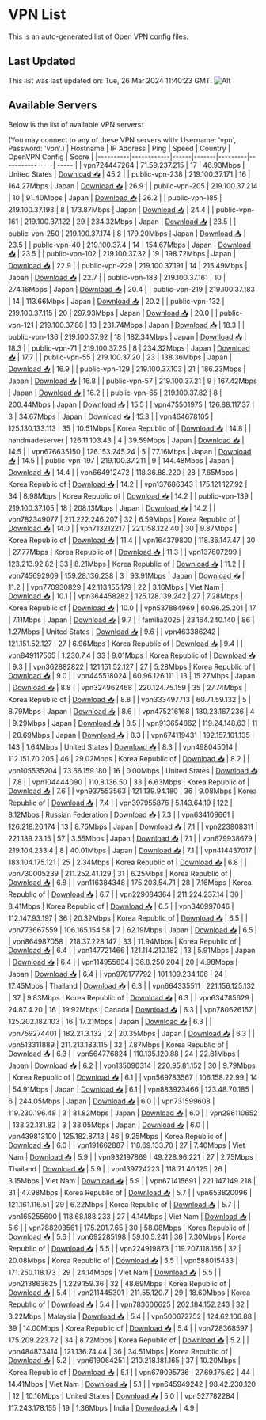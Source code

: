 # VPN List

This is an auto-generated list of Open VPN config files.

## Last Updated

This list was last updated on: Tue, 26 Mar 2024 11:40:23 GMT.
![Alt](https://repobeats.axiom.co/api/embed/186b98318ef1479477931607c1ad7d823f12451f.svg "Repobeats analytics image")

## Available Servers

Below is the list of available VPN servers:

(You may connect to any of these VPN servers with: Username: 'vpn', Password: 'vpn'.)
| Hostname | IP Address | Ping | Speed | Country | OpenVPN Config | Score |
|----------|------------|------|-------|---------|----------------| ----- |
| vpn724447264 | 71.59.237.215 | 17 | 46.93Mbps | United States | [Download 📥](./configs/server_0_US.ovpn) | 45.2 |
| public-vpn-238 | 219.100.37.171 | 16 | 164.27Mbps | Japan | [Download 📥](./configs/server_1_JP.ovpn) | 26.9 |
| public-vpn-205 | 219.100.37.214 | 10 | 91.40Mbps | Japan | [Download 📥](./configs/server_2_JP.ovpn) | 26.2 |
| public-vpn-185 | 219.100.37.193 | 8 | 173.87Mbps | Japan | [Download 📥](./configs/server_3_JP.ovpn) | 24.4 |
| public-vpn-161 | 219.100.37.122 | 29 | 234.32Mbps | Japan | [Download 📥](./configs/server_4_JP.ovpn) | 23.5 |
| public-vpn-250 | 219.100.37.174 | 8 | 179.20Mbps | Japan | [Download 📥](./configs/server_5_JP.ovpn) | 23.5 |
| public-vpn-40 | 219.100.37.4 | 14 | 154.67Mbps | Japan | [Download 📥](./configs/server_6_JP.ovpn) | 23.5 |
| public-vpn-102 | 219.100.37.32 | 19 | 198.72Mbps | Japan | [Download 📥](./configs/server_7_JP.ovpn) | 22.9 |
| public-vpn-229 | 219.100.37.191 | 14 | 215.49Mbps | Japan | [Download 📥](./configs/server_8_JP.ovpn) | 22.7 |
| public-vpn-183 | 219.100.37.161 | 10 | 274.16Mbps | Japan | [Download 📥](./configs/server_9_JP.ovpn) | 20.4 |
| public-vpn-219 | 219.100.37.183 | 14 | 113.66Mbps | Japan | [Download 📥](./configs/server_10_JP.ovpn) | 20.2 |
| public-vpn-132 | 219.100.37.115 | 20 | 297.93Mbps | Japan | [Download 📥](./configs/server_11_JP.ovpn) | 20.0 |
| public-vpn-121 | 219.100.37.88 | 13 | 231.74Mbps | Japan | [Download 📥](./configs/server_12_JP.ovpn) | 18.3 |
| public-vpn-136 | 219.100.37.92 | 18 | 182.34Mbps | Japan | [Download 📥](./configs/server_13_JP.ovpn) | 18.3 |
| public-vpn-71 | 219.100.37.25 | 8 | 234.32Mbps | Japan | [Download 📥](./configs/server_14_JP.ovpn) | 17.7 |
| public-vpn-55 | 219.100.37.20 | 23 | 138.36Mbps | Japan | [Download 📥](./configs/server_15_JP.ovpn) | 16.9 |
| public-vpn-129 | 219.100.37.103 | 21 | 186.23Mbps | Japan | [Download 📥](./configs/server_16_JP.ovpn) | 16.8 |
| public-vpn-57 | 219.100.37.21 | 9 | 167.42Mbps | Japan | [Download 📥](./configs/server_17_JP.ovpn) | 16.2 |
| public-vpn-65 | 219.100.37.82 | 8 | 200.44Mbps | Japan | [Download 📥](./configs/server_18_JP.ovpn) | 15.5 |
| vpn475501975 | 126.88.117.37 | 3 | 34.67Mbps | Japan | [Download 📥](./configs/server_19_JP.ovpn) | 15.3 |
| vpn464678105 | 125.130.133.113 | 35 | 10.51Mbps | Korea Republic of | [Download 📥](./configs/server_20_KR.ovpn) | 14.8 |
| handmadeserver | 126.11.103.43 | 4 | 39.59Mbps | Japan | [Download 📥](./configs/server_21_JP.ovpn) | 14.5 |
| vpn676635150 | 126.153.245.24 | 5 | 77.16Mbps | Japan | [Download 📥](./configs/server_22_JP.ovpn) | 14.5 |
| public-vpn-197 | 219.100.37.211 | 9 | 144.48Mbps | Japan | [Download 📥](./configs/server_23_JP.ovpn) | 14.4 |
| vpn664912472 | 118.36.88.220 | 28 | 7.65Mbps | Korea Republic of | [Download 📥](./configs/server_24_KR.ovpn) | 14.2 |
| vpn137686343 | 175.121.127.92 | 34 | 8.98Mbps | Korea Republic of | [Download 📥](./configs/server_25_KR.ovpn) | 14.2 |
| public-vpn-139 | 219.100.37.105 | 18 | 208.13Mbps | Japan | [Download 📥](./configs/server_26_JP.ovpn) | 14.2 |
| vpn782349077 | 211.222.246.207 | 32 | 6.59Mbps | Korea Republic of | [Download 📥](./configs/server_27_KR.ovpn) | 14.0 |
| vpn713212217 | 221.158.122.40 | 30 | 9.87Mbps | Korea Republic of | [Download 📥](./configs/server_28_KR.ovpn) | 11.4 |
| vpn164379800 | 118.36.147.47 | 30 | 27.77Mbps | Korea Republic of | [Download 📥](./configs/server_29_KR.ovpn) | 11.3 |
| vpn137607299 | 123.213.92.82 | 33 | 8.21Mbps | Korea Republic of | [Download 📥](./configs/server_30_KR.ovpn) | 11.2 |
| vpn745692909 | 159.28.136.238 | 3 | 93.91Mbps | Japan | [Download 📥](./configs/server_31_JP.ovpn) | 11.2 |
| vpn770930829 | 42.113.155.179 | 22 | 3.16Mbps | Viet Nam | [Download 📥](./configs/server_32_VN.ovpn) | 10.1 |
| vpn364458282 | 125.128.139.242 | 27 | 7.28Mbps | Korea Republic of | [Download 📥](./configs/server_33_KR.ovpn) | 10.0 |
| vpn537884969 | 60.96.25.201 | 17 | 7.11Mbps | Japan | [Download 📥](./configs/server_34_JP.ovpn) | 9.7 |
| familia2025 | 23.164.240.140 | 86 | 1.27Mbps | United States | [Download 📥](./configs/server_35_US.ovpn) | 9.6 |
| vpn463386242 | 121.151.52.127 | 27 | 6.96Mbps | Korea Republic of | [Download 📥](./configs/server_36_KR.ovpn) | 9.4 |
| vpn849117565 | 1.230.7.4 | 33 | 9.01Mbps | Korea Republic of | [Download 📥](./configs/server_37_KR.ovpn) | 9.3 |
| vpn362882822 | 121.151.52.127 | 27 | 5.28Mbps | Korea Republic of | [Download 📥](./configs/server_38_KR.ovpn) | 9.0 |
| vpn445518024 | 60.96.126.111 | 13 | 15.27Mbps | Japan | [Download 📥](./configs/server_39_JP.ovpn) | 8.8 |
| vpn324962468 | 220.124.75.159 | 35 | 27.74Mbps | Korea Republic of | [Download 📥](./configs/server_40_KR.ovpn) | 8.8 |
| vpn333497713 | 60.71.59.132 | 5 | 8.79Mbps | Japan | [Download 📥](./configs/server_41_JP.ovpn) | 8.6 |
| vpn475216168 | 180.23.167.236 | 4 | 9.29Mbps | Japan | [Download 📥](./configs/server_42_JP.ovpn) | 8.5 |
| vpn913654862 | 119.24.148.63 | 11 | 20.69Mbps | Japan | [Download 📥](./configs/server_43_JP.ovpn) | 8.3 |
| vpn674119431 | 192.157.101.135 | 143 | 1.64Mbps | United States | [Download 📥](./configs/server_44_US.ovpn) | 8.3 |
| vpn498045014 | 112.151.70.205 | 46 | 29.02Mbps | Korea Republic of | [Download 📥](./configs/server_45_KR.ovpn) | 8.2 |
| vpn105535204 | 73.66.159.180 | 16 | 0.00Mbps | United States | [Download 📥](./configs/server_46_US.ovpn) | 7.8 |
| vpn104444090 | 110.8.136.50 | 33 | 6.63Mbps | Korea Republic of | [Download 📥](./configs/server_47_KR.ovpn) | 7.6 |
| vpn937553563 | 121.139.94.180 | 36 | 9.08Mbps | Korea Republic of | [Download 📥](./configs/server_48_KR.ovpn) | 7.4 |
| vpn397955876 | 5.143.64.19 | 122 | 8.12Mbps | Russian Federation | [Download 📥](./configs/server_49_RU.ovpn) | 7.3 |
| vpn634109661 | 126.218.26.174 | 13 | 8.75Mbps | Japan | [Download 📥](./configs/server_50_JP.ovpn) | 7.1 |
| vpn223808311 | 221.189.23.15 | 57 | 3.55Mbps | Japan | [Download 📥](./configs/server_51_JP.ovpn) | 7.1 |
| vpn679938679 | 219.104.233.4 | 8 | 40.01Mbps | Japan | [Download 📥](./configs/server_52_JP.ovpn) | 7.1 |
| vpn414437017 | 183.104.175.121 | 25 | 2.34Mbps | Korea Republic of | [Download 📥](./configs/server_53_KR.ovpn) | 6.8 |
| vpn730005239 | 211.252.41.129 | 31 | 6.25Mbps | Korea Republic of | [Download 📥](./configs/server_54_KR.ovpn) | 6.8 |
| vpn116384348 | 175.203.54.71 | 28 | 7.16Mbps | Korea Republic of | [Download 📥](./configs/server_55_KR.ovpn) | 6.7 |
| vpn229084364 | 211.224.237.14 | 30 | 8.41Mbps | Korea Republic of | [Download 📥](./configs/server_56_KR.ovpn) | 6.5 |
| vpn340997046 | 112.147.93.197 | 36 | 20.32Mbps | Korea Republic of | [Download 📥](./configs/server_57_KR.ovpn) | 6.5 |
| vpn773667559 | 106.165.154.58 | 7 | 62.19Mbps | Japan | [Download 📥](./configs/server_58_JP.ovpn) | 6.5 |
| vpn864987058 | 218.37.228.147 | 33 | 11.94Mbps | Korea Republic of | [Download 📥](./configs/server_59_KR.ovpn) | 6.4 |
| vpn147721466 | 121.114.210.182 | 13 | 5.91Mbps | Japan | [Download 📥](./configs/server_60_JP.ovpn) | 6.4 |
| vpn114955634 | 36.8.250.204 | 20 | 4.98Mbps | Japan | [Download 📥](./configs/server_61_JP.ovpn) | 6.4 |
| vpn978177792 | 101.109.234.106 | 24 | 17.45Mbps | Thailand | [Download 📥](./configs/server_62_TH.ovpn) | 6.3 |
| vpn664335511 | 221.156.125.132 | 37 | 9.83Mbps | Korea Republic of | [Download 📥](./configs/server_63_KR.ovpn) | 6.3 |
| vpn634785629 | 24.87.4.20 | 16 | 19.92Mbps | Canada | [Download 📥](./configs/server_64_CA.ovpn) | 6.3 |
| vpn780626157 | 125.202.182.103 | 16 | 17.21Mbps | Japan | [Download 📥](./configs/server_65_JP.ovpn) | 6.3 |
| vpn759274401 | 182.21.3.132 | 2 | 20.35Mbps | Japan | [Download 📥](./configs/server_66_JP.ovpn) | 6.3 |
| vpn513311889 | 211.213.183.115 | 32 | 7.87Mbps | Korea Republic of | [Download 📥](./configs/server_67_KR.ovpn) | 6.3 |
| vpn564776824 | 110.135.120.88 | 24 | 22.81Mbps | Japan | [Download 📥](./configs/server_68_JP.ovpn) | 6.2 |
| vpn135090314 | 220.95.81.152 | 30 | 9.79Mbps | Korea Republic of | [Download 📥](./configs/server_69_KR.ovpn) | 6.1 |
| vpn569783567 | 106.158.22.99 | 14 | 54.91Mbps | Japan | [Download 📥](./configs/server_70_JP.ovpn) | 6.1 |
| vpn883923466 | 123.48.70.185 | 6 | 244.05Mbps | Japan | [Download 📥](./configs/server_71_JP.ovpn) | 6.0 |
| vpn731599608 | 119.230.196.48 | 3 | 81.82Mbps | Japan | [Download 📥](./configs/server_72_JP.ovpn) | 6.0 |
| vpn296110652 | 133.32.131.82 | 3 | 33.05Mbps | Japan | [Download 📥](./configs/server_73_JP.ovpn) | 6.0 |
| vpn439813100 | 125.182.87.13 | 46 | 9.25Mbps | Korea Republic of | [Download 📥](./configs/server_74_KR.ovpn) | 6.0 |
| vpn191662887 | 118.69.133.70 | 27 | 7.40Mbps | Viet Nam | [Download 📥](./configs/server_75_VN.ovpn) | 5.9 |
| vpn932197869 | 49.228.96.221 | 27 | 2.75Mbps | Thailand | [Download 📥](./configs/server_76_TH.ovpn) | 5.9 |
| vpn139724223 | 118.71.40.125 | 26 | 3.15Mbps | Viet Nam | [Download 📥](./configs/server_77_VN.ovpn) | 5.9 |
| vpn671415691 | 221.147.149.218 | 31 | 47.98Mbps | Korea Republic of | [Download 📥](./configs/server_78_KR.ovpn) | 5.7 |
| vpn653820096 | 121.161.116.51 | 29 | 6.22Mbps | Korea Republic of | [Download 📥](./configs/server_79_KR.ovpn) | 5.7 |
| vpn165255600 | 118.68.188.233 | 27 | 4.14Mbps | Viet Nam | [Download 📥](./configs/server_80_VN.ovpn) | 5.6 |
| vpn788203561 | 175.201.7.65 | 30 | 58.08Mbps | Korea Republic of | [Download 📥](./configs/server_81_KR.ovpn) | 5.6 |
| vpn692285198 | 59.10.5.241 | 36 | 7.30Mbps | Korea Republic of | [Download 📥](./configs/server_82_KR.ovpn) | 5.5 |
| vpn224919873 | 119.207.118.156 | 32 | 20.08Mbps | Korea Republic of | [Download 📥](./configs/server_83_KR.ovpn) | 5.5 |
| vpn588015433 | 171.250.118.173 | 29 | 24.14Mbps | Viet Nam | [Download 📥](./configs/server_84_VN.ovpn) | 5.5 |
| vpn213863625 | 1.229.159.36 | 32 | 48.69Mbps | Korea Republic of | [Download 📥](./configs/server_85_KR.ovpn) | 5.4 |
| vpn211445301 | 211.55.120.7 | 29 | 18.60Mbps | Korea Republic of | [Download 📥](./configs/server_86_KR.ovpn) | 5.4 |
| vpn783606625 | 202.184.152.243 | 32 | 3.22Mbps | Malaysia | [Download 📥](./configs/server_87_MY.ovpn) | 5.4 |
| vpn500672752 | 124.62.106.88 | 39 | 14.00Mbps | Korea Republic of | [Download 📥](./configs/server_88_KR.ovpn) | 5.4 |
| vpn728368597 | 175.209.223.72 | 34 | 8.72Mbps | Korea Republic of | [Download 📥](./configs/server_89_KR.ovpn) | 5.2 |
| vpn484873414 | 121.136.74.44 | 36 | 34.51Mbps | Korea Republic of | [Download 📥](./configs/server_90_KR.ovpn) | 5.2 |
| vpn619064251 | 210.218.181.165 | 37 | 10.20Mbps | Korea Republic of | [Download 📥](./configs/server_91_KR.ovpn) | 5.1 |
| vpn679095736 | 27.69.175.62 | 44 | 14.41Mbps | Viet Nam | [Download 📥](./configs/server_92_VN.ovpn) | 5.1 |
| vpn645949242 | 98.42.230.120 | 12 | 10.16Mbps | United States | [Download 📥](./configs/server_93_US.ovpn) | 5.0 |
| vpn527782284 | 117.243.178.155 | 19 | 1.36Mbps | India | [Download 📥](./configs/server_94_IN.ovpn) | 4.9 |
